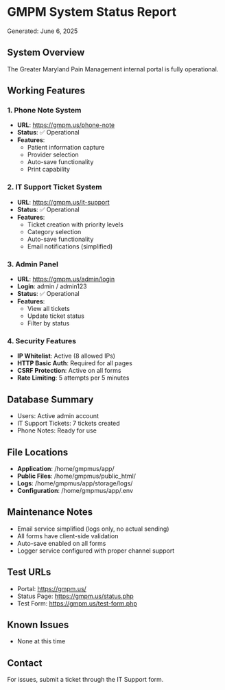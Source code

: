 # GMPM System Status Report
Generated: June 6, 2025

## System Overview
The Greater Maryland Pain Management internal portal is fully operational.

## Working Features

### 1. Phone Note System
- **URL**: https://gmpm.us/phone-note
- **Status**: ✅ Operational
- **Features**:
  - Patient information capture
  - Provider selection
  - Auto-save functionality
  - Print capability

### 2. IT Support Ticket System
- **URL**: https://gmpm.us/it-support
- **Status**: ✅ Operational
- **Features**:
  - Ticket creation with priority levels
  - Category selection
  - Auto-save functionality
  - Email notifications (simplified)

### 3. Admin Panel
- **URL**: https://gmpm.us/admin/login
- **Login**: admin / admin123
- **Status**: ✅ Operational
- **Features**:
  - View all tickets
  - Update ticket status
  - Filter by status

### 4. Security Features
- **IP Whitelist**: Active (8 allowed IPs)
- **HTTP Basic Auth**: Required for all pages
- **CSRF Protection**: Active on all forms
- **Rate Limiting**: 5 attempts per 5 minutes

## Database Summary
- Users: Active admin account
- IT Support Tickets: 7 tickets created
- Phone Notes: Ready for use

## File Locations
- **Application**: /home/gmpmus/app/
- **Public Files**: /home/gmpmus/public_html/
- **Logs**: /home/gmpmus/app/storage/logs/
- **Configuration**: /home/gmpmus/app/.env

## Maintenance Notes
- Email service simplified (logs only, no actual sending)
- All forms have client-side validation
- Auto-save enabled on all forms
- Logger service configured with proper channel support

## Test URLs
- Portal: https://gmpm.us/
- Status Page: https://gmpm.us/status.php
- Test Form: https://gmpm.us/test-form.php

## Known Issues
- None at this time

## Contact
For issues, submit a ticket through the IT Support form.
